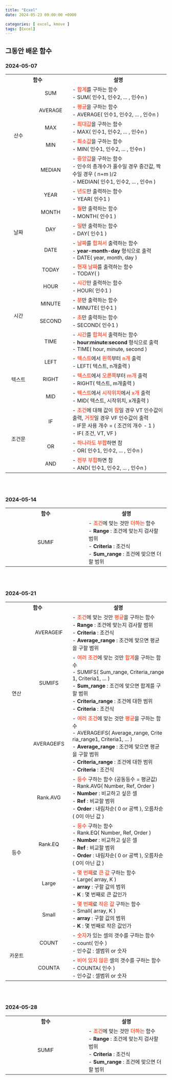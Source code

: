 ```yaml
---
title: "Ecxel"
date: 2024-05-23 09:00:00 +0900

categories: [ excel, kmove ]
tags: [Excel]
---
```



## 그동안 배운 함수

### 2024-05-07

<table style="width:100%;table-layout:fixed; word-break:break-all; height:auto">
    <tr>
        <th style="width:20%; text-align: center;" colspan="2"> 함수 </th>
        <th style="width:30%; text-align: center;"> 설명 </th>
    </tr>
    <tr>
        <td rowspan="5" align="center" valign="middle"> 산수 </td> 
        <td align="center" valign="middle"> SUM </td>
        <td>
            - <span style="color:tomato"><b>합계</b></span>를 구하는 함수 <br/>
            - SUM( 인수1, 인수2, ... , 인수n )
        </td>
    </tr>
    <tr>
        <td align="center" valign="middle"> AVERAGE </td>
        <td>
            - <span style="color:tomato"><b>평균</b></span>을 구하는 함수 <br/>
            - AVERAGE( 인수1, 인수2, ... , 인수n )
        </td>
    </tr>
    <tr>
        <td align="center" valign="middle"> MAX </td>
        <td>
            - <span style="color:tomato"><b>최대값</b></span>을 구하는 함수 <br/>
            - MAX( 인수1, 인수2, ... , 인수n )
        </td>
    </tr>
    <tr>
        <td align="center" valign="middle"> MIN </td>
        <td>
            - <span style="color:tomato"><b>최소값</b></span>을 구하는 함수 <br/>
            - MIN( 인수1, 인수2, ... , 인수n )
        </td>
    </tr>
    <tr>
        <td align="center" valign="middle"> MEDIAN </td>
        <td>
            - <span style="color:tomato"><b>중앙값</b></span>을 구하는 함수 <br/>
            - 인수의 총개수가 홀수일 경우 중간값, 짝수일 경우 ( n+m )/2 <br/>
            - MEDIAN( 인수1, 인수2, ... , 인수n )
        </td>
    </tr>
    <tr>
        <td rowspan="5" align="center" valign="middle"> 날짜 </td> 
        <td align="center" valign="middle"> YEAR </td>
        <td>
            - <span style="color:tomato"><b>년도</b></span>만 출력하는 함수 <br/>
            - YEAR( 인수1 )
        </td>
    </tr>
    <tr>
        <td align="center" valign="middle"> MONTH </td>
        <td>
            - <span style="color:tomato"><b>월</b></span>만 출력하는 함수 <br/>
            - MONTH( 인수1 )
        </td>
    </tr>
    <tr>
        <td align="center" valign="middle"> DAY </td>
        <td>
            - <span style="color:tomato"><b>일</b></span>만 출력하는 함수 <br/>
            - DAY( 인수1 )
        </td>
    </tr>
    <tr>
        <td align="center" valign="middle"> DATE </td>
        <td>
            - <span style="color:tomato"><b>날짜</b></span>를 <span style="color:tomato"><b>합쳐서</b></span> 출력하는 함수 <br/>
            - <b>year-month-day</b> 형식으로 출력 <br/>
            - DATE( year, month, day )
        </td>
    </tr>
    <tr>
        <td align="center" valign="middle"> TODAY </td>
        <td>
            - <span style="color:tomato"><b>현재 날짜</b></span>를 출력하는 함수 <br/>
            - TODAY(  )
        </td>
    </tr>
    <tr>
        <td rowspan="4" align="center" valign="middle"> 시간 </td> 
        <td align="center" valign="middle"> HOUR </td>
        <td>
            - <span style="color:tomato"><b>시간</b></span>만 출력하는 함수 <br/>
            - HOUR( 인수1 )
        </td>
    </tr>
    <tr>
        <td align="center" valign="middle"> MINUTE </td>
        <td>
            - <span style="color:tomato"><b>분</b></span>만 출력하는 함수 <br/>
            - MINUTE( 인수1 )
        </td>
    </tr>
    <tr>
        <td align="center" valign="middle"> SECOND </td>
        <td>
            - <span style="color:tomato"><b>초</b></span>만 출력하는 함수 <br/>
            - SECOND( 인수1 )
        </td>
    </tr>
    <tr>
        <td align="center" valign="middle"> TIME </td>
        <td>
            - <span style="color:tomato"><b>시간</b></span>를 <span style="color:tomato"><b>합쳐서</b></span> 출력하는 함수 <br/>
            - <b>hour:minute:second</b> 형식으로 출력 <br/>
            - TIME( hour, minute, second )
        </td>
    </tr>
    <tr>
        <td rowspan="3" align="center" valign="middle"> 텍스트 </td> 
        <td align="center" valign="middle"> LEFT </td>
        <td>
            - <span style="color:tomato"><b>텍스트</b></span>에서 <span style="color:tomato"><b>왼쪽</b></span>부터 <span style="color:tomato"><b>n개</b></span> 출력<br/>
            - LEFT( 텍스트, n개출력 )
        </td>
    </tr>
    <tr>
        <td align="center" valign="middle"> RIGHT </td>
        <td>
            - <span style="color:tomato"><b>텍스트</b></span>에서 <span style="color:tomato"><b>오른쪽</b></span>부터 <span style="color:tomato"><b>m개</b></span> 출력<br/>
            - RIGHT( 텍스트, m개출력 )
        </td>
    </tr>
    <tr>
        <td align="center" valign="middle"> MID </td>
        <td>
            - <span style="color:tomato"><b>텍스트</b></span>에서 <span style="color:tomato"><b>시작위치</b></span>에서 <span style="color:tomato"><b>x개</b></span> 출력<br/>
            - MID( 텍스트, 시작위치, x개출력 )
        </td>
    </tr>
    <tr>
        <td rowspan="3" align="center" valign="middle"> 조건문 </td> 
        <td align="center" valign="middle"> IF </td>
        <td>
            - <span style="color:tomato"><b>조건</b></span>에 대해 값이 <span style="color:tomato"><b>참</b></span>일 경우 VT 인수값이 출력, <span style="color:tomato"><b>거짓</b></span>일 경우 VF 인수값이 출력 <br/>
            - IF문 사용 개수 = ( 조건의 개수 - 1 ) <br/>
            - IF( 조건, VT, VF )
        </td>
    </tr>
    <tr>
        <td align="center" valign="middle"> OR </td>
        <td>
            - <span style="color:tomato"><b>하나라도 부합</b></span>하면 참 <br/>
            - OR( 인수1, 인수2, ... , 인수n )
        </td>
    </tr>
    <tr>
        <td align="center" valign="middle"> AND </td>
        <td>
            - <span style="color:tomato"><b>전부 부합</b></span>하면 참 <br/>
            - AND( 인수1, 인수2, ... , 인수n )
        </td>
    </tr>
</table>


<br/><br/>

### 2024-05-14

<table style="width:100%;table-layout:fixed; word-break:break-all; height:auto">
    <tr>
        <th style="width:30%; text-align: center;"> 함수 </th>
        <th style="width:30%; text-align: center;"> 설명 </th>
    </tr>
    <tr>
        <td align="center" valign="middle"> SUMIF </td>
        <td>
            - <span style="color:tomato"><b>조건</b></span>에 맞는 것만 <span style="color:tomato"><b>더하는</b></span> 함수 <br/>
            - <b>Range</b> : 조건에 맞는지 검사할 범위 <br/>
            - <b>Criteria</b> : 조건식 <br/>
            - <b>Sum_range</b> : 조건에 맞으면 더할 범위 <br/>
        </td>
    </tr>
</table>

<br/><br/>

### 2024-05-21

<table style="width:100%;table-layout:fixed; word-break:break-all; height:auto">
    <tr>
        <th style="width:20%; text-align: center;" colspan="2"> 함수 </th>
        <th style="width:30%; text-align: center;"> 설명 </th>
    </tr>
    <tr>
        <td rowspan="3" align="center" valign="middle"> 연산 </td> 
        <td align="center" valign="middle"> AVERAGEIF </td>
        <td>
            - <span style="color:tomato"><b>조건</b></span>에 맞는 것만 <span style="color:tomato"><b>평균</b></span>을 구하는 함수 <br/>
            - <b>Range</b> : 조건에 맞는지 검사할 범위 <br/>
            - <b>Criteria</b> : 조건식 <br/>
            - <b>Average_range</b> : 조건에 맞으면 평균을 구할 범위 <br/>
        </td>
    </tr>
    <tr>
        <td align="center" valign="middle"> SUMIFS </td>
        <td>
            - <span style="color:tomato"><b>여러 조건</b></span>에 맞는 것만 <span style="color:tomato"><b>합계</b></span>을 구하는 함수 <br/>
            - SUMIFS( Sum_range, Criteria_range1, Criteria1, ... ) <br/>
            - <b>Sum_range</b> : 조건에 맞으면 합계를 구할 범위 <br/>
            - <b>Criteria_range</b> : 조건에 대한 범위 <br/>
            - <b>Criteria</b> : 조건식 <br/> 
        </td>
    </tr>
    <tr>
        <td align="center" valign="middle"> AVERAGEIFS </td>
        <td>
            - <span style="color:tomato"><b>여러 조건</b></span>에 맞는 것만 <span style="color:tomato"><b>평균</b></span>을 구하는 함수 <br/>
            - AVERAGEIFS( Average_range, Criteria_range1, Criteria1, ... ) <br/>
            - <b>Average_range</b> : 조건에 맞으면 평균을 구할 범위 <br/>
            - <b>Criteria_range</b> : 조건에 대한 범위 <br/>
            - <b>Criteria</b> : 조건식 <br/> 
        </td>
    </tr>
    <tr>
        <td rowspan="4" align="center" valign="middle"> 등수 </td> 
        <td align="center" valign="middle"> Rank.AVG </td>
        <td>
            - <span style="color:tomato"><b>등수</b></span> 구하는 함수 (공동등수 = 평균값) <br/>
            - Rank.AVG( Number, Ref, Order ) <br/>
            - <b>Number</b> : 비교하고 싶은 셀 <br/>
            - <b>Ref</b> : 비교할 범위 <br/>
            - <b>Order</b> : 내림차순( 0 or 공백 ), 오름차순( 0이 아닌 값 ) <br/>
        </td>
    </tr>
    <tr>
        <td align="center" valign="middle"> Rank.EQ </td>
        <td>
            - <span style="color:tomato"><b>등수</b></span> 구하는 함수 <br/>
            - Rank.EQ( Number, Ref, Order ) <br/>
            - <b>Number</b> : 비교하고 싶은 셀 <br/>
            - <b>Ref</b> : 비교할 범위 <br/>
            - <b>Order</b> : 내림차순( 0 or 공백 ), 오름차순( 0이 아닌 값 ) <br/>
        </td>
    </tr>
    <tr>
        <td align="center" valign="middle"> Large </td>
        <td>
            - <span style="color:tomato"><b>몇 번째</b></span>로 <span style="color:tomato"><b>큰 값</b></span> 구하는 함수 <br/>
            - Large( array, K ) <br/>
            - <b>array</b> : 구할 값의 범위 <br/>
            - <b>K</b> : 몇 번째로 큰 값인가 <br/>
        </td>
    </tr>
    <tr>
        <td align="center" valign="middle"> Small </td>
        <td>
            - <span style="color:tomato"><b>몇 번째</b></span>로 <span style="color:tomato"><b>작은 값</b></span> 구하는 함수 <br/>
            - Small( array, K ) <br/>
            - <b>array</b> : 구할 값의 범위 <br/>
            - <b>K</b> : 몇 번째로 작은 값인가 <br/>
        </td>
    </tr>
    <tr>
        <td rowspan="3" align="center" valign="middle"> 카운트 </td> 
        <td align="center" valign="middle"> COUNT </td>
        <td>
            - <span style="color:tomato"><b>숫자</b></span>가 있는 셀의 갯수를 구하는 함수 <br/>
            - count( 인수 ) <br/>
            - 인수값 : 셀범위 or 숫자
        </td>
    </tr>
    <tr> 
        <td align="center" valign="middle"> COUNTA </td>
        <td>
            - <span style="color:tomato"><b>비어 있지 않은</b></span> 셀의 갯수를 구하는 함수 <br/>
            - COUNTA( 인수 ) <br/>
            - 인수값 : 셀범위 or 숫자
        </td>
    </tr>
</table>

<br/><br/>

### 2024-05-28

<table style="width:100%;table-layout:fixed; word-break:break-all; height:auto">
    <tr>
        <th style="width:30%; text-align: center;"> 함수 </th>
        <th style="width:30%; text-align: center;"> 설명 </th>
    </tr>
    <tr>
        <td align="center" valign="middle"> SUMIF </td>
        <td>
            - <span style="color:tomato"><b>조건</b></span>에 맞는 것만 <span style="color:tomato"><b>더하는</b></span> 함수 <br/>
            - <b>Range</b> : 조건에 맞는지 검사할 범위 <br/>
            - <b>Criteria</b> : 조건식 <br/>
            - <b>Sum_range</b> : 조건에 맞으면 더할 범위 <br/>
        </td>
    </tr>
</table>